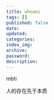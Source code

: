 ```yaml
---
title: whoami
tags: []
published: false
date:
updated:
categories:
index_img:
archive:
password:
description:
---
```

<!-- TODO: not finished -->

mbti

人的存在先于本质
